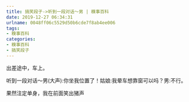 ```yaml
---
title: 搞笑段子->听到一段对话～男 | 糗事百科
date: 2019-12-27 06:34:31
urlname: 0048ff06c5529d50b6cde7f8ab4ee006
tags: 
- 糗事百科
categories:
- 糗事百科
- 搞笑段子
---
```

出差途中，车上。

听到一段对话～男(大声):你坐我位置了！姑娘:我晕车想靠窗可以吗？男:不行。

果然注定单身，我在前面笑出猪声


